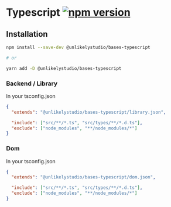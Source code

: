 # Typescript [![npm version](https://badge.fury.io/js/%40unlikelystudio%2Fbases-typescript.svg)](https://badge.fury.io/js/%40unlikelystudio%2Fbases-typescript)

## Installation

```bash
npm install --save-dev @unlikelystudio/bases-typescript

# or

yarn add -D @unlikelystudio/bases-typescript
```

### Backend / Library

In your tsconfig.json

```json
{
  "extends": "@unlikelystudio/bases-typescript/library.json",

  "include": ["src/**/*.ts", "src/types/**/*.d.ts"],
  "exclude": ["node_modules", "**/node_modules/*"]
}
```

### Dom

In your tsconfig.json

```json
{
  "extends": "@unlikelystudio/bases-typescript/dom.json",

  "include": ["src/**/*.ts", "src/types/**/*.d.ts"],
  "exclude": ["node_modules", "**/node_modules/*"]
}
```
